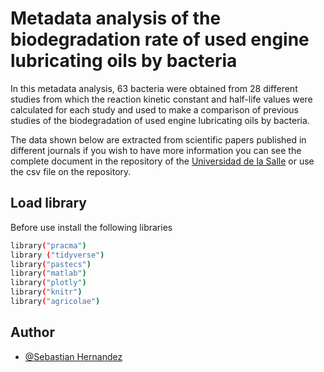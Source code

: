 
# Metadata analysis of the biodegradation rate of used engine lubricating oils by bacteria

In this metadata analysis, 63 bacteria were obtained from 28 different studies from which the reaction kinetic constant and half-life values were calculated for each study and used to make a comparison of previous studies of the biodegradation of used engine lubricating oils by bacteria.

The data shown below are extracted from scientific papers published in different journals if you wish to have more information you can see the complete document in the repository of the [Universidad de la Salle](https://ciencia.lasalle.edu.co/biologia/106/) or use the csv file on the repository. 




## Load library

 Before use install the following libraries

```bash
library("pracma")
library ("tidyverse")
library("pastecs")
library("matlab")
library("plotly")
library("knitr")
library("agricolae")
```
    
## Author

- [@Sebastian Hernandez](https://github.com/JuanSebastianHernandezGomez/)

